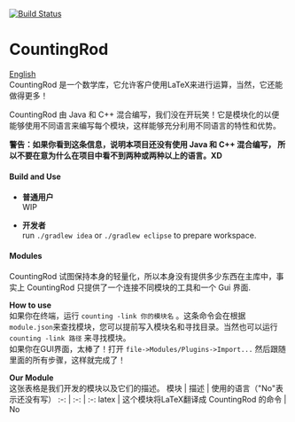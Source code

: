[![Build Status](https://travis-ci.org/yaesey/CountingRod.svg?branch=master)](https://travis-ci.org/yaesey/CountingRod)
# CountingRod
[English](./README.md)  
CountingRod 是一个数学库，它允许客户使用LaTeX来进行运算，当然，它还能
做得更多！

CountingRod 由 Java 和 C++ 混合编写，我们没在开玩笑！它是模块化的以便
能够使用不同语言来编写每个模块，这样能够充分利用不同语言的特性和优势。

**警告：如果你看到这条信息，说明本项目还没有使用 Java 和 C++ 混合编写，
所以不要在意为什么在项目中看不到两种或两种以上的语言。XD**

#### Build and Use

* **普通用户**  
WIP

* **开发者**  
run `./gradlew idea` or `./gradlew eclipse` to prepare workspace.

#### Modules

CountingRod 试图保持本身的轻量化，所以本身没有提供多少东西在主库中，事实上 
CountingRod 只提供了一个连接不同模块的工具和一个 Gui 界面.

**How to use**  
如果你在终端，运行 `counting -link 你的模块名` 。这条命令会在根据
`module.json`来查找模块，您可以提前写入模块名和寻找目录。当然也可以运行
`counting -link 路径`  来寻找模块。  
如果你在GUI界面，太棒了！打开 `file->Modules/Plugins->Import...`
然后跟随里面的所有步骤，这样就完成了！

**Our Module**  
这张表格是我们开发的模块以及它们的描述。
模块 | 描述 | 使用的语言（"No"表示还没有写）
:-:  | :-:  | :-:
latex | 这个模块将LaTeX翻译成 CountingRod 的命令 | No
